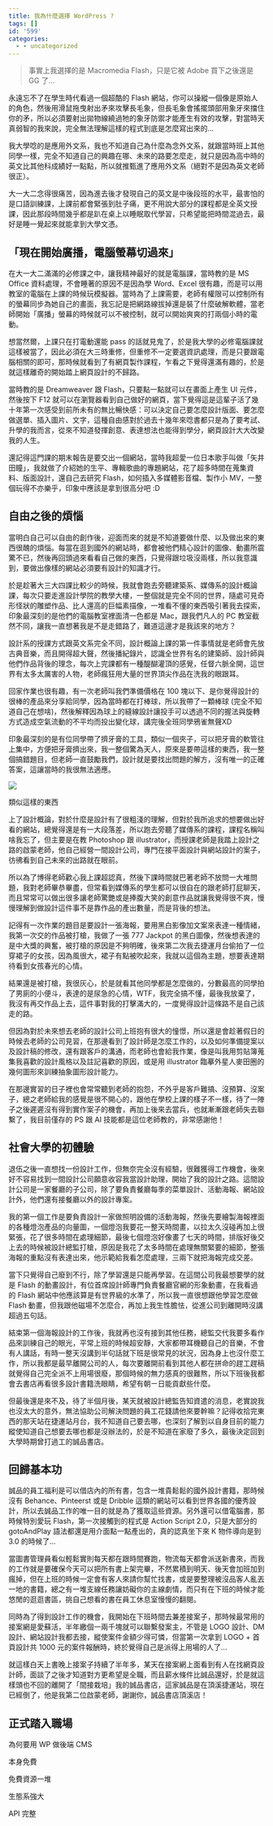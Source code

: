 ```yaml
---
title: 我為什麼選擇 WordPress ?
tags: []
id: '599'
categories:
  - - uncategorized
---
```


> 事實上我選擇的是 Macromedia Flash，只是它被 Adobe 買下之後還是 GG 了...

永遠忘不了在學生時代看過一個超酷的 Flash 網站，你可以操縱一個像是原始人的角色，然後用滑鼠拖曳射出矛來攻擊長毛象，但長毛象會搖擺頭部用象牙來擋住你的矛，所以必須要射出拋物線繞過牠的象牙防禦才能產生有效的攻擊，對當時天真弱智的我來說，完全無法理解這樣的程式到底是怎麼寫出來的...

我大學唸的是應用外文系，我也不知道自己為什麼為念外文系，就跟當時班上其他同學一樣，完全不知道自己的興趣在哪、未來的路要怎麼走，就只是因為高中時的英文比其他科成績好一點點，所以就推甄進了應用外文系（絕對不是因為英文老師很正）。

大一大二念得很痛苦，因為進去後才發現自己的英文是中後段班的水平，最害怕的是口語訓練課，上課前都會緊張到肚子痛，更不用說大部分的課程都是全英文授課，因此那段時間幾乎都是趴在桌上以睡眠取代學習，只希望能把時間混過去，最好是睡一覺起來就能拿到大學文憑。

## 「現在開始廣播，電腦螢幕切過來」

在大一大二滿滿的必修課之中，讓我精神最好的就是電腦課，當時教的是 MS Office 資料處理，不會睡著的原因不是因為學 Word、Excel 很有趣，而是可以用教室的電腦在上課的時候玩模擬器。當時為了上課需要，老師有權限可以控制所有的螢幕同步為她自己的畫面，我忘記是把網路線拔掉還是裝了什麼破解軟體，當老師開始「廣播」螢幕的時候就可以不被控制，就可以開始爽爽的打兩個小時的電動。

想當然爾，上課只在打電動還能 pass 的話就見鬼了，於是我大學的必修電腦課就這樣被當了，因此必須在大三時重修，但重修不一定要選資訊處理，而是只要跟電腦相關的即可，那時候就看到了有網頁製作課程，乍看之下覺得還滿有趣的，於是就這樣離奇的開始踏上網頁設計的不歸路。

當時教的是 Dreamweaver 跟 Flash，只要點一點就可以在畫面上產生 UI 元件，然後按下 F12 就可以在瀏覽器看到自己做好的網頁，當下覺得這是這輩子活了幾十年第一次感受到前所未有的無比暢快感：可以決定自己要怎麼設計版面、要怎麼做選單、插入圖片、文字，這種自由感對於過去十幾年來唸書都只是為了要考試、升學的我而言，從來不知道發揮創意、表達想法也能得到學分，網頁設計大大改變我的人生。

還記得這門課的期末報告是要交出一個網站，當時我超愛一位日本歌手叫做「矢井田瞳」，我就做了介紹她的生平、專輯歌曲的專題網站，花了超多時間在蒐集資料、版面設計，還自己去研究 Flash，如何插入多媒體影音檔、製作小 MV，一整個玩得不亦樂乎，印象中應該是拿到很高分吧 :D

## 自由之後的煩惱

當明白自己可以自由的創作後，迎面而來的就是不知道要做什麼、以及做出來的東西很醜的煩惱。每當在逛到國外的網站時，都會被他們精心設計的圖像、動畫所震驚不已，然後再回頭過來看看自己做的東西，只覺得跟垃圾沒兩樣，所以我意識到，要做出像樣的網站必須要有設計的知識才行。

於是趁著大三大四課比較少的時候，我就會跑去旁聽建築系、媒傳系的設計概論課，每次只要走進設計學院的教學大樓，一整個就是完全不同的世界，隨處可見奇形怪狀的雕塑作品、比人還高的巨幅素描像，一堆看不懂的東西吸引著我去探索，印象最深刻的是他們的電腦教室裡面清一色都是 Mac，跟我們凡人的 PC 教室截然不同，讓我一直想著我是不是走錯路了，難道這邊才是我該來的地方？

設計系的授課方式跟英文系完全不同，設計概論上課的第一件事情就是老師會先放古典音樂，而且開得超大聲，然後播紀錄片，認識全世界有名的建築師、設計師與他們作品背後的理念，每次上完課都有一種醍醐灌頂的感覺，任督六脈全開，這世界有太多太厲害的人物，老師瘋狂用大量的世界頂尖作品在洗我的眼跟耳。

回家作業也很有趣，有一次老師叫我們準備價格在 100 塊以下、是你覺得設計的很棒的產品來分享給同學，因為當時都在打棒球，所以我帶了一顆棒球 (完全不知道自己在想啥)，然後解釋因為球上的縫線設計讓投手可以透過不同的握法與旋轉方式造成空氣流動的不平均而投出變化球，講完後全班同學鴉雀無聲XD

印象最深刻的是有位同學帶了擠牙膏的工具，類似一個夾子，可以把牙膏的軟管往上集中，方便把牙膏擠出來，我一整個驚為天人，原來是要帶這樣的東西，我一整個搞錯題目，但老師一直鼓勵我們，設計就是要找出問題的解方，沒有唯一的正確答案，這讓當時的我很無法適應。

![](https://oberonlai.blog/wp-content/uploads/2020/02/iu.jpeg)

類似這樣的東西

上了設計概論，對於什麼是設計有了很粗淺的理解，但對於我所追求的想要做出好看的網站，總覺得還是有一大段落差，所以跑去旁聽了媒傳系的課程，課程名稱叫啥我忘了，但主要是在教 Photoshop 跟 illustrator，而授課老師是我踏上設計之路的啟蒙老師，他自己經營一間設計公司，專門在接平面設計與網站設計的案子，彷彿看到自己未來的出路就在眼前。

所以為了博得老師歡心我上課超認真，然後下課時間就巴著老師不放問一大堆問題，我對老師畢恭畢盡，但常看到媒傳系的學生都可以很自在的跟老師打屁聊天，而且常常可以做出很多讓老師驚艷或是捧腹大笑的創意作品就讓我覺得很不爽，慢慢理解到做設計這件事不是靠作品的產出數量，而是背後的想法。

記得有一次作業的題目是要設計一張海報，要用黑白影像加文案來表達一種情緒，我第一次交的作品被打槍，我做了一張 777 Jackpot 的黑白圖像，然後想表達的是中大獎的興奮，被打槍的原因是不夠明確，後來第二次我去捷運月台偷拍了一位穿裙子的女孩，因為風很大，裙子有點被吹起來，我就以這個為主題，想要表達期待看到女孩春光的心情。

結果還是被打槍，我很灰心，於是就看其他同學都是怎麼做的，分數最高的同學拍了男廁的小便斗，表達的是尿急的心情，WTF，我完全搞不懂，最後我放棄了，我沒有再交作品上去，這件事對我的打擊滿大的，一度覺得設計這條路不是自己該走的路。

但因為對於未來想去老師的設計公司上班抱有很大的憧憬，所以還是會趁著假日的時候去老師的公司見習，在那邊看到了設計師是怎麼工作的，以及如何準備提案以及設計稿的修改，還有跟客戶的溝通，而老師也會給我作業，像是叫我用剪貼簿蒐集我喜歡的設計風格以及註記喜歡的原因，或是用 illustrator 臨摹外星人麥田圈的幾何圖形來訓練抽象圖形設計能力。

在那邊實習的日子裡也會常常聽到老師的抱怨，不外乎是客戶難搞、沒預算、沒案子，總之老師給我的感覺是很不開心的，跟他在學校上課的樣子不一樣，待了一陣子之後遲遲沒有得到實作案子的機會，再加上後來去當兵，也就漸漸跟老師失去聯繫了，我目前僅存的 PS 跟 AI 技能都是這位老師教的，非常感謝他！

## 社會大學的初體驗

退伍之後一直想找一份設計工作，但無奈完全沒有經驗，很難獲得工作機會，後來好不容易找到一間設計公司願意收容我當設計助理，開始了我的設計之路。這間設計公司是一家餐廳的子公司，除了要負責餐廳每季的菜單設計、活動海報、網站設計外，他們還有接餐廳以外的設計專案。

我的第一個工作是要負責設計一家做照明設備的活動海報，然後先要繪製海報裡面的各種燈泡產品的向量圖，一個燈泡我要花一整天時間畫，以拉太久沒碰再加上很緊張，花了很多時間在處理細節，最後七個燈泡好像畫了七天的時間，排版好後交上去的時候被設計總監打槍，原因是我花了太多時間在處理無關緊要的細節，整張海報的重點沒有表達出來，他示範給我看怎麼處理，三兩下就把海報完成交差。

當下只覺得自己廢到不行，除了學習還是只能再學習。在這間公司我最想要學的就是 Flash 的動畫設計，有位首席設計師專門負責餐廳官網的形象動畫，在我看過的 Flash 網站中他應該算是有世界級的水準了，所以我一直很想跟他學習怎麼做 Flash 動畫，但我跟他磁場不怎麼合，再加上我生性膽怯，從進公司到離開時沒講超過五句話。

結束第一個海報設計的工作後，我就再也沒有接到其他任務，總監交代我要多看作品來訓練自己的眼光，平常上班的時候超安靜，大家都帶耳機聽自己的音樂，不會有人講話，有時一整天沒講到半句話就下班是很常見的狀況，因為身上也沒什麼工作，所以我都是最早離開公司的人，每次要離開前看到其他人都在拼命的趕工趕稿就覺得自己完全派不上用場很廢，那個時候的無力感真的很難熬，所以下班後我都會去書店再看很多設計書籍洗眼睛，希望有朝ㄧ日能貢獻些什麼。

但最後還是來不及，待了半個月後，某天就被設計總監告知資遣的消息，老實說我也沒太大的意外，無法協助公司解決問題的員工花錢請他來要幹嘛？記得收拾完東西的那天站在捷運站月台，我不知道自己要去哪，也深刻了解到以自身目前的能力縱使知道自己想要去哪也都是沒辦法的，於是不知道在家廢了多久，最後決定回到大學時期曾打過工的誠品書店。

## 回歸基本功

誠品的員工福利是可以借店內的所有書，包含一堆貴鬆鬆的國外設計書籍，那時候沒有 Behance、Pinteerst 或是 Dribble 這類的網站可以看到世界各國的優秀設計，所以去誠品工作的唯一目的就是為了獲取這些資源。另外還可以借電腦書，那時候特別愛玩 Flash，第一次接觸到的程式是 Action Script 2.0，只是大部分的 gotoAndPlay 語法都還是用介面點一點產出的，真的認真坐下來 K 物件導向是到 3.0 的時候了...

當圖書管理員看似輕鬆實則每天都在跟時間賽跑，物流每天都會派送新書來，而我的工作就是要確保今天可以把所有書上架完畢，不然累積到明天、後天會加班加到瘋掉，但在上班的時候一定會有客人來請你幫忙找書，或是要整理被沒品客人亂丟一地的書籍，總之有一堆支線任務讓妨礙你的主線劇情，而只有在下班的時候才能悠閒的逛逛書區，挑自己想看的書在員工休息室慢慢的翻閱。

同時為了得到設計工作的機會，我開始在下班時間去兼差接案子，那時候最常用的接案網是愛蘇活，半年繳個一兩千塊就可以聯繫發案主，不管是 LOGO 設計、DM 設計、網站設計我都去接，縱使案件金額少得可憐，但當第一次拿到 LOGO + 首頁設計共 1000 元的案件報酬時，終於覺得自己是派得上用場的人了...

就這樣白天上書晚上接案子持續了半年多，某天在接案網上面看到有人在找網頁設計師，面談了之後才知道對方更希望是全職，而且薪水條件比誠品還好，於是就這樣頭也不回的離開了「間接栽培」我的誠品書店，這家誠品是在頂溪捷運站，現在已經倒了，他是我第二位啟蒙老師，謝謝你，誠品書店頂溪店！

## 正式踏入職場

為何要用 WP 做後端 CMS

本身免費

免費資源一堆

生態系強大

API 完整